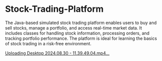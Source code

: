 # Stock-Trading-Platform
The Java-based simulated stock trading platform enables users to buy and sell stocks, manage a portfolio, and access real-time market data. It includes classes for handling stock information, processing orders, and tracking portfolio performance. The platform is ideal for learning the basics of stock trading in a risk-free environment.

[Uploading Desktop 2024.08.30 - 11.39.49.04.mp4…](https://github.com/user-attachments/assets/05732c73-d845-4ad4-bd1d-22a7de62806d)
